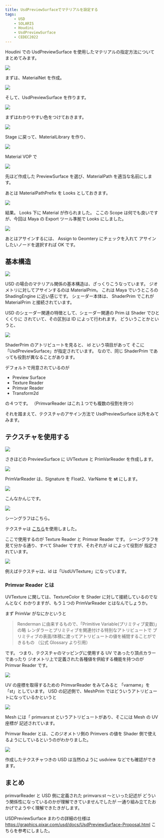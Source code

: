 ```yaml
---
title: UsdPreviewSurfaceでマテリアルを設定する
tags:
    - USD
    - SOLARIS
    - Houdini
    - UsdPreviewSurface
    - CEDEC2022
---
```


Houdini での UsdPreviewSurface を使用したマテリアルの指定方法について
まとめてみます。

![](https://gyazo.com/4740ab62509e647eb6231622e997d251.png)

まずは、MaterialNet を作成。

![](https://gyazo.com/4b98de76ff12a97b337943654cd2504e.png)

そして、UsdPreviewSurface を作ります。

![](https://gyazo.com/c5bb57de760d03a352058d1c7cad9a0b.png)

まずはわかりやすい色をつけておきます。

![](https://gyazo.com/d3b42e47c0e8d758401363c7a742a2da.png)

Stage に戻って、MaterialLibrary を作り、

![](https://gyazo.com/1d6f5afa50c0c68209a0f7f887174e7c.png)

Material VOP で

![](https://gyazo.com/5886fc12a5f8b75aa0cf194a43eac509.png)

先ほど作成した PreviewSurface を選び、MaterialPath を適当な名前にします。

あとは MaterialPathPrefix を Looks としておきます。

![](https://gyazo.com/e5406cff2767da36878cdf6cc4f1a348.png)

結果。
Looks 下に Material が作られました。
ここの Scope は何でも良いですが、今回は Maya の Export ツール準拠で Looks にしました。

![](https://gyazo.com/cedffd55327e22b6c7b7ffc6c9decada.png)

あとはアサインするには、 Assign to Geomtery にチェックを入れて
アサインしたいノードを選択すれば OK です。

## 基本構造

![](https://gyazo.com/9e9a36cc5c617802928cac7e9b41f9b4.png)

USD の場合のマテリアル関係の基本構造は、ざっくりこうなっています。
ジオメトリに対してアサインするのは MaterialPrim。
これは Maya でいうところの ShadingEngine に近い感じです。
シェーダー本体は、 ShaderPrim でこれが MaterialPrim と接続されています。

USD のシェーダー関連の特徴として、シェーダー関連の Prim は Shader でひとくくりに
されていて、その区別は ID によって行われます。
どういうことかというと、

![](https://gyazo.com/52704d8598417cb8d1a605c687cb6073.png)

ShaderPrim のアトリビュートを見ると、 id という項目があって
そこに「UsdPreviewSurface」が指定されています。
なので、同じ ShaderPrim であっても役割が異なることがあります。

デフォルトで用意されているのが

-   Preview Surface
-   Texture Reader
-   Primvar Reader
-   Transform2d

の４つです。
（PrimvarReader はこれ１つでも複数の役割を持つ）

それを踏まえて、テクスチャのアサイン方法で
UsdPreviewSurface 以外をみてみます。

## テクスチャを使用する

![](https://gyazo.com/252dea7e68b8b7ac4938812636dd7b24.png)

さきほどの PreviewSurface に UVTexture と PrimVarReader を作成します。

![](https://gyazo.com/5ff25022d094721dbffab2f49ee1fe12.png)

PrimVarReader は、Signature を Float2、VarName を **st** にします。

![](https://gyazo.com/cf663121c44b4897a7cc44ed69a8d5dd.jpg)

こんなかんじです。

![](https://gyazo.com/66f5f54d082e014cdaf6652ddda6f497.png)

シーングラフはこちら。

テクスチャは [こちら](https://texturehaven.com/tex/?t=castle_brick_07)を使用しました。

ここで使用するのが Texture Reader と Primvar Reader です。
シーングラフを見て分かる通り、すべて Shader ですが、それぞれが id によって役割が
指定されています。

![](https://gyazo.com/825b54993db4ad3f5e5bacbb9220daa5.png)

例えばテクスチャは、id は「UsdUVTexture」になっています。

### Primvar Reader とは

UVTexture に関しては、TextureColor を Shader に対して接続しているのでなんとなく
わかりますが、もう１つの PrimVarReader とはなんでしょうか。

まず PrimVar がなにかというと

> Renderman に由来するもので、「Primitive Variable(プリミティブ変数)」の略
> レンダラーとプリミティブを関連付ける特別なアトリビュートで
> プリミティブの表面/体積に渡ってアトリビュートの値を補間することができるもの
> （公式 Glossary より引用）

です。
つまり、テクスチャのマッピングに使用する UV であったり頂点カラーであったり
ジオメトリ上で定義された各種値を供給する機能を持つのが Primvar Reader です。

![](https://gyazo.com/a5d453dce7eef8eb203f471faf6103a5.png)

UV の座標を取得するための PrimvarReader をみてみると
「varname」を「st」としています。
USD の記述側で、MeshPrim ではどういうアトリビュートになっているかというと

![](https://gyazo.com/33521f349604af8fc3370763abac1d53.png)

Mesh には「 primvars:st というアトリビュートがあり、そこには Mesh の UV 座標が
記述されています。

Primvar Reader とは、このジオメトリ側の Primvers の値を
Shader 側で使えるようにしているというのがわかりました。

![](https://gyazo.com/af46853c6fe1102496f0fd72d0819fa5.png)

作成したテクスチャつきの USD は当然のように usdview などでも確認ができます。

## まとめ

primvarReader と USD 側に定義された primvars:st ～といった記述が
どういう関係性になっているのかが理解できていませんでしたが
一通り組み立てたおかげでようやく理解できたきがします。

USDPreviewSurface まわりの詳細の仕様は
https://graphics.pixar.com/usd/docs/UsdPreviewSurface-Proposal.html
こちらを参考にしました。
